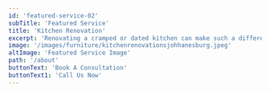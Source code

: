 ```yaml
---
id: 'featured-service-02'
subTitle: 'Featured Service'
title: 'Kitchen Renovation'
excerpt: 'Renovating a cramped or dated kitchen can make such a difference to daily living. A modern kitchen makes meal preparation so much easier, and entertaining more enjoyable. And that’s not to mention the capital value it adds to your home.With Kitchen Makeovers, you can have everything you need for a complete design and functional renovation and a much more affordable price. Our kitchen remodelling services are extensive and can be customised to your specific needs and budget. You can trust our team of experts to help guide you through the process from start to finish, ensuring that your kitchen makeover is everything you’ve ever wanted.With us, you can choose from hundreds of colours and style combinations. We have everything you need for a kitchen renovation – from palns ,interior design , contractors  to procurement of kitchen furniture , high-tech appliances, sinks and taps.'
image: '/images/furniture/kitchenrenovationsjohhanesburg.jpeg'
altImage: 'Featured Service Image'
path: '/about'
buttonText: 'Book A Consultation'
buttonText1: 'Call Us Now'
---
```

